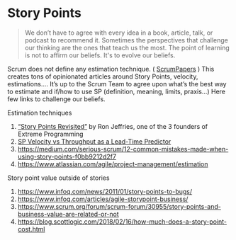 # Story Points


> We don’t have to agree with every idea in a book, article, talk, or podcast to recommend it. 
Sometimes the perspectives that challenge our thinking are the ones that teach us the most. 
The point of learning is not to affirm our beliefs. It's to evolve our beliefs.

Scrum does not define any estimation technique. ( [ScrumPapers](http://jeffsutherland.org/scrum/ScrumPapers.pdf) )
This creates tons of opinionated articles around Story Points, velocity, estimations....
It’s up to the Scrum Team to agree upon what’s the best way to estimate and if/how to use SP (definition, meaning, limits, praxis…)
Here few links to challenge our beliefs.

Estimation techniques

1.	[“Story Points Revisited”](https://ronjeffries.com/articles/019-01ff/story-points/Index.html) by Ron Jeffries, one of the 3 founders of Extreme Programming
2.	[SP Velocity vs Throughput as a Lead-Time Predictor](https://observablehq.com/@troymagennis/story-point-velocity-or-throughput-forecasting-does-it-mat)
3.	https://medium.com/serious-scrum/12-common-mistakes-made-when-using-story-points-f0bb9212d2f7
4.	https://www.atlassian.com/agile/project-management/estimation

Story point value outside of stories

1.	https://www.infoq.com/news/2011/01/story-points-to-bugs/
2.	https://www.infoq.com/articles/agile-storypoint-business/
3.	https://www.scrum.org/forum/scrum-forum/30955/story-points-and-business-value-are-related-or-not
4.	https://blog.scottlogic.com/2018/02/16/how-much-does-a-story-point-cost.html




